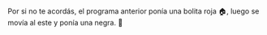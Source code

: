 Por si no te acordás, el programa anterior ponía una bolita roja :house:, luego se movía al este y ponía una negra. :dog: